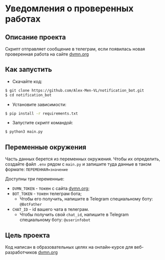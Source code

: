 # Уведомления о проверенных работах

## Описание проекта

Скрипт отправляет сообщение в телеграм, если появилась новая проверенная работа
на сайте [dvmn.org](https://dvmn.org/)

## Как запустить

- Скачайте код:
```bash
$ git clone https://github.com/Alex-Men-VL/notification_bot.git
$ cd notification_bot
```
- Установите зависимости:
```bash
$ pip install -r requirements.txt
```
- Запустите скрипт командой:
```bash
$ python3 main.py
```

## Переменные окружения

Часть данных берется из переменных окружения. Чтобы их определить, создайте файл `.env` 
рядом с `main.py` и запишите туда данные в таком формате: `ПЕРЕМЕННАЯ=значение`

Доступны три переменные:
- `DVMN_TOKEN` - токен с сайта [dvmn.org](https://dvmn.org/api/docs/);
- `BOT_TOKEN` - токен телеграм бота;
  - Чтобы его получить, напишите в Telegram специальному боту: `@BotFather`
- `CHAT_ID` - id вашего чата в телеграм.
  - Чтобы получить свой `chat_id`, напишите в Telegram специальному боту: `@userinfobot`

## Цель проекта

Код написан в образовательных целях на онлайн-курсе для веб-разработчиков [dvmn.org](https://dvmn.org/)